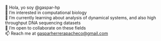 👋 Hola, yo soy @gaspar-hp <br>
👀 I’m interested in computational biology<br>
🌱 I’m currently learning about analysis of dynamical systems, and also high throughput DNA sequencing datasets<br>
💞️ I’m open to collaborate on these fields<br>
📫 Reach me at gasparherrerapacheco@gmail.com<br>

<!---
gaspar-hp/gaspar-hp is a ✨ special ✨ repository because its `README.md` (this file) appears on your GitHub profile.
You can click the Preview link to take a look at your changes.
--->
